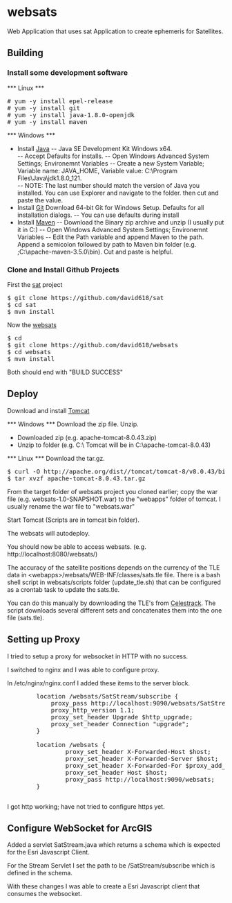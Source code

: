# websats
Web Application that uses sat Application to create ephemeris for Satellites.

## Building

### Install some development software

*** Linux ***
<pre>
# yum -y install epel-release
# yum -y install git
# yum -y install java-1.8.0-openjdk
# yum -y install maven
</pre>

*** Windows ***
- Install [Java](http://www.oracle.com/technetwork/java/javase/downloads/jdk8-downloads-2133151.html) 
  -- Java SE Development Kit Windows x64.  
  -- Accept Defaults for installs.
  -- Open Windows Advanced System Settings; Environemnt Variables
  -- Create a new System Variable; Variable name: JAVA_HOME, Variable value: C:\Program Files\Java\jdk1.8.0_121.  
  -- NOTE: The last number should match the version of Java you installed. You can use Explorer and navigate to the folder. then cut and paste the value.
- Install [Git](https://git-scm.com/download/win) Download 64-bit Git for Windows Setup. Defaults for all installation dialogs. 
  -- You can use defaults during install
- Install [Maven](https://maven.apache.org/download.cgi)
  -- Download the Binary zip archive and unzip (I usually put it in C:\) 
  -- Open Windows Advanced System Settings; Environemnt Variables
  -- Edit the Path variable and append Maven to the path. Append a semicolon followed by path to Maven bin folder (e.g. ;C:\apache-maven-3.5.0\bin).  Cut and paste is helpful.

### Clone and Install Github Projects

First the [sat](https://github.com/david618/sat) project
<pre>
$ git clone https://github.com/david618/sat
$ cd sat
$ mvn install
</pre>

Now the [websats](https://github.com/david618/websats)
<pre>
$ cd 
$ git clone https://github.com/david618/websats
$ cd websats
$ mvn install
</pre>

Both should end with "BUILD SUCCESS"

## Deploy

Download and install [Tomcat](http://apache.org/dist//tomcat/tomcat-8/)

*** Windows ***
Download the zip file. Unzip.
- Downloaded zip (e.g. apache-tomcat-8.0.43.zip)
- Unzip to folder (e.g. C:\ Tomcat will be in  C:\apache-tomcat-8.0.43)


*** Linux ***
Download the tar.gz. 

<pre>
$ curl -O http://apache.org/dist//tomcat/tomcat-8/v8.0.43/bin/apache-tomcat-8.0.43.tar.gz 
$ tar xvzf apache-tomcat-8.0.43.tar.gz 
</pre>

From the target folder of websats project you cloned earlier; copy the war file (e.g. websats-1.0-SNAPSHOT.war) to the "webapps" folder of tomcat. I usually rename the war file to "websats.war"

Start Tomcat (Scripts are in tomcat bin folder).

The websats will autodeploy.

You should now be able to access websats.  (e.g.  http://localhost:8080/websats/) 

The accuracy of the satellite positions depends on the currency of the TLE data in &lt;webapps&gt;/websats/WEB-INF/classes/sats.tle file. There is a bash shell script in websats/scripts folder (update_tle.sh) that can be configured as a crontab task to update the sats.tle.

You can do this manually by downloading the TLE's from [Celestrack](https://www.celestrak.com/NORAD/elements/).  The script downloads several different sets and concatenates them into the one file (sats.tle).

## Setting up Proxy

I tried to setup a proxy for websocket in HTTP with no success. 

I switched to nginx and I was able to configure proxy.

In /etc/nginx/nginx.conf I added these items to the server block.

<pre>
        location /websats/SatStream/subscribe {
            proxy_pass http://localhost:9090/websats/SatStream/subscribe;
            proxy_http_version 1.1;
            proxy_set_header Upgrade $http_upgrade;
            proxy_set_header Connection "upgrade";
        }

        location /websats {
                proxy_set_header X-Forwarded-Host $host;
                proxy_set_header X-Forwarded-Server $host;
                proxy_set_header X-Forwarded-For $proxy_add_x_forwarded_for;
                proxy_set_header Host $host;
                proxy_pass http://localhost:9090/websats;
        }

</pre>

I got http working; have not tried to configure https yet.

## Configure WebSocket for ArcGIS 

Added a servlet SatStream.java which returns a schema which is expected for the Esri Javascript Client.

For the Stream Servlet I set the path to be /SatStream/subscribe which is defined in the schema. 

With these changes I was able to create a Esri Javascript client that consumes the websocket.  







